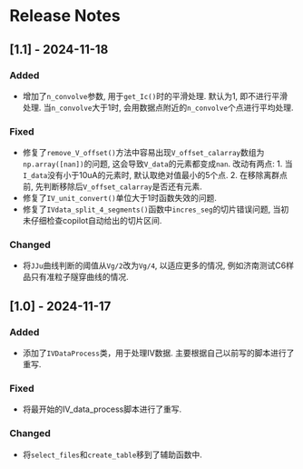# Release Notes
## [1.1] - 2024-11-18
### Added
-  增加了`n_convolve`参数, 用于`get_Ic()`时的平滑处理. 默认为1, 即不进行平滑处理. 当`n_convolve`大于1时, 会用数据点附近的`n_convolve`个点进行平均处理.

### Fixed
- 修复了`remove_V_offset()`方法中容易出现`V_offset_calarray`数组为`np.array([nan])`的问题, 这会导致`V_data`的元素都变成`nan`. 改动有两点: 1. 当`I_data`没有小于10uA的元素时, 默认取绝对值最小的5个点. 2. 在移除离群点前, 先判断移除后`V_offset_calarray`是否还有元素.
- 修复了`IV_unit_convert()`单位大于1时函数失效的问题.
- 修复了`IVdata_split_4_segments()`函数中`incres_seg`的切片错误问题, 当初未仔细检查copilot自动给出的切片区间.
  
### Changed
- 将`JJu`曲线判断的阈值从`Vg/2`改为`Vg/4`, 以适应更多的情况, 例如济南测试C6样品只有准粒子隧穿曲线的情况.


## [1.0] - 2024-11-17
### Added
- 添加了`IVDataProcess`类，用于处理IV数据. 主要根据自己以前写的脚本进行了重写.

### Fixed
- 将最开始的IV_data_process脚本进行了重写.

### Changed
- 将`select_files`和`create_table`移到了辅助函数中.